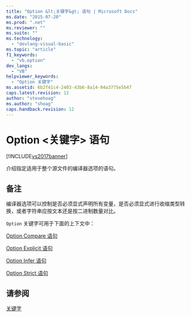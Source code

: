 ```yaml
---
title: "Option &lt;关键字&gt; 语句 | Microsoft Docs"
ms.date: "2015-07-20"
ms.prod: ".net"
ms.reviewer: ""
ms.suite: ""
ms.technology: 
  - "devlang-visual-basic"
ms.topic: "article"
f1_keywords: 
  - "vb.option"
dev_langs: 
  - "VB"
helpviewer_keywords: 
  - "Option 关键字"
ms.assetid: 6b2f41c4-2403-43b6-8a14-94a3775e5b47
caps.latest.revision: 12
author: "stevehoag"
ms.author: "shoag"
caps.handback.revision: 12
---
```

# Option &lt;关键字&gt; 语句
[!INCLUDE[vs2017banner](../../../visual-basic/includes/vs2017banner.md)]

介绍指定适用于整个源文件的编译器选项的语句。  
  
## 备注  
 编译器选项可以控制是否必须显式声明所有变量，是否必须显式进行收缩类型转换，或者字符串应按文本还是按二进制数量对比。  
  
 `Option` 关键字可用于下面的上下文中：  
  
 [Option Compare 语句](../../../visual-basic/language-reference/statements/option-compare-statement.md)  
  
 [Option Explicit 语句](../../../visual-basic/language-reference/statements/option-explicit-statement.md)  
  
 [Option Infer 语句](../../../visual-basic/language-reference/statements/option-infer-statement.md)  
  
 [Option Strict 语句](../../../visual-basic/language-reference/statements/option-strict-statement.md)  
  
## 请参阅  
 [关键字](../../../visual-basic/language-reference/keywords/index.md)